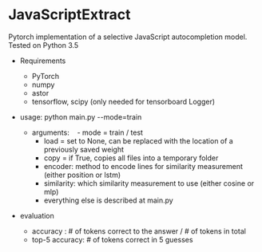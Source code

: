 # JavaScriptExtract
Pytorch implementation of a selective JavaScript autocompletion model. Tested on Python 3.5
- Requirements
  - PyTorch
  - numpy
  - astor
  - tensorflow, scipy (only needed for tensorboard Logger)

- usage: python main.py --mode=train
  - arguments:
    - mode = train / test
    - load = set to None, can be replaced with the location of a previously saved weight
    - copy = if True, copies all files into a temporary folder
    - encoder: method to encode lines for similarity measurement (either position or lstm) 
    - similarity: which similarity measurement to use (either cosine or mlp)
    - everything else is described at main.py
    
- evaluation
  - accuracy : # of tokens correct to the answer / # of tokens in total
  - top-5 accuracy: # of tokens correct in 5 guesses
